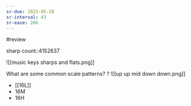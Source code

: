 ```yaml
---
sr-due: 2022-05-28
sr-interval: 43
sr-ease: 266
---
```


#review

sharp count::4152637
<!--SR:!2022-05-07,22,190-->


![[music keys sharps and flats.png]]

What are some common scale patterns?
?
![[up up mid down down.png]]
- [[16L]]
- 16M
- 16H
<!--SR:!2022-06-17,63,270-->